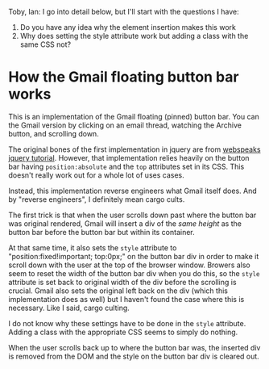 Toby, Ian: I go into detail below, but I'll start with the questions I have:

1. Do you have any idea why the element insertion makes this work
2. Why does setting the style attribute work but adding a class with the same CSS not?

# How the Gmail floating button bar works

This is an implementation of the Gmail floating (pinned) button bar. You can
the Gmail version by clicking on an email thread, watching the Archive button,
and scrolling down.

The original bones of the first implementation in jquery are from [webspeaks
jquery
tutorial](http://www.webspeaks.in/2011/07/new-gmail-like-floating-toolbar-jquery.html). However,
that implementation relies heavily on the button bar having
`position:absolute` and the `top` attributes set in its CSS. This doesn't
really work out for a whole lot of uses cases.

Instead, this implementation reverse engineers what Gmail itself does. And by
"reverse engineers", I definitely mean cargo cults.

The first trick is that when the user scrolls down past where the button bar
was original rendered,
Gmail will insert a div of the *same height* as the button bar before the
button bar but within its container. 

At that same time, it also sets the `style` attribute to
"position:fixed!important; top:0px;" on the button bar div in order to make it
scroll down with the user at the top of the browser window. Browers also seem
to reset the width of the button bar div when you do this, so the `style`
attribute is set back to original width of the div before the scrolling is
crucial. Gmail also sets the original left back on the div (which this
implementation does as well) but I haven't found the case where this is
necessary. Like I said, cargo culting.

I do not know why these settings have to be done in the `style`
attribute. Adding a class with the appropriate CSS seems to simply do
nothing.

When the user scrolls back up to where the button bar was, the inserted div is
removed from the DOM and the style on the button bar div is cleared out.

